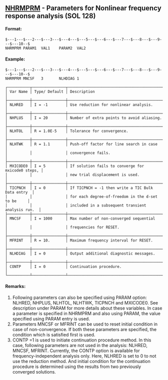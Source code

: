 ## [NHRMPRM](https://nexus.hexagon.com/documentationcenter/bundle/MSC_Nastran_2022.4/page/Nastran_Combined_Book/qrg/bulkno/TOC.NHRMPRM.xhtml) - Parameters for Nonlinear frequency response analysis (SOL 128)

#### Format:

```nastran
$---1---$---2---$---3---$---4---$---5---$---6---$---7---$---8---$---9---$---10--$
NHRMPRM PARAM1  VAL1    PARAM2  VAL2                                            
```

#### Example:

```nastran
$---1---$---2---$---3---$---4---$---5---$---6---$---7---$---8---$---9---$---10--$
NHRMPRM MNCSF   3       NLHDIAG 1                                               
```

```text
┌──────────┬───────────────┬───────────────────────────────────────────────────┐
│ Var Name │ Type/ Default │ Description                                       │
├──────────┼───────────────┼───────────────────────────────────────────────────┤
│ NLHRED   │ I = -1        │ Use reduction for nonlinear analysis.             │
├──────────┼───────────────┼───────────────────────────────────────────────────┤
│ NHPLUS   │ I = 20        │ Number of extra points to avoid aliasing.         │
├──────────┼───────────────┼───────────────────────────────────────────────────┤
│ NLHTOL   │ R = 1.0E-5    │ Tolerance for convergence.                        │
├──────────┼───────────────┼───────────────────────────────────────────────────┤
│ NLHTWK   │ R = 1.1       │ Push-off factor for line search in case           │
│          │               │ convergence fails.                                │
├──────────┼───────────────┼───────────────────────────────────────────────────┤
│ MXICODE0 │ I = 5         │ If solution fails to converge for mxicode0 steps, │
│          │               │ new trial displacement is used.                   │
├──────────┼───────────────┼───────────────────────────────────────────────────┤
│ TICPNCH  │ I = 0         │ If TICPNCH = -1 then write a TIC Bulk Data entry  │
│          │               │ for each degree-of-freedom in the d-set to be     │
│          │               │ included in a subsequent transient analysis run.  │
├──────────┼───────────────┼───────────────────────────────────────────────────┤
│ MNCSF    │ I = 1000      │ Max number of non-converged sequential            │
│          │               │ frequencies for RESET.                            │
├──────────┼───────────────┼───────────────────────────────────────────────────┤
│ MFRINT   │ R = 10.       │ Maximum frequency interval for RESET.             │
├──────────┼───────────────┼───────────────────────────────────────────────────┤
│ NLHDIAG  │ I = 0         │ Output additional diagnostic messages.            │
├──────────┼───────────────┼───────────────────────────────────────────────────┤
│ CONTP    │ I = 0         │ Continuation procedure.                           │
└──────────┴───────────────┴───────────────────────────────────────────────────┘
```

#### Remarks:

1. Following parameters can also be specified using PARAM option: NLHRED, NHPLUS, NLHTOL, NLHTWK, TICPNCH and MXICODE0.
See description under PARAM for more details about these variables.
In case a parameter is specified in NHRMPRM and also using PARAM, the value specified using PARAM entry is used.
2. Parameters MNCSF or MFRINT can be used to reset initial condition in case of non-convergence. If both these parameters are specified, the condition which is satisfied first is used.
3. CONTP =1 is used to initiate continuation procedure method. In this case, following parameters are not used in the analysis: NLHRED, MNCSF, MFRINT. Currently, the CONTP option is available for frequency-independent analysis only.
Here, NLHRED is set to 0 to not use the reduction method. And initial condition for the continuation procedure is determined using the results from two previously converged solutions.
